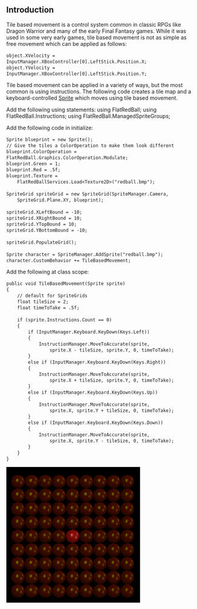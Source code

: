 ## Introduction

Tile based movement is a control system common in classic RPGs like Dragon Warrior and many of the early Final Fantasy games. While it was used in some very early games, tile based movement is not as simple as free movement which can be applied as follows:

    object.XVelocity = InputManager.XBoxController[0].LeftStick.Position.X;
    object.YVelocity = InputManager.XBoxController[0].LeftStick.Position.Y;

Tile based movement can be applied in a variety of ways, but the most common is using instructions. The following code creates a tile map and a keyboard-controlled [Sprite](/frb/docs/index.php?title=FlatRedBall.Sprite.md "FlatRedBall.Sprite") which moves using tile based movement.

Add the following using statements: using FlatRedBall; using FlatRedBall.Instructions; using FlatRedBall.ManagedSpriteGroups;

Add the following code in initialize:

    Sprite blueprint = new Sprite();
    // Give the tiles a ColorOperation to make them look different
    blueprint.ColorOperation = FlatRedBall.Graphics.ColorOperation.Modulate;
    blueprint.Green = 1;
    blueprint.Red = .5f;
    blueprint.Texture =
        FlatRedBallServices.Load<Texture2D>("redball.bmp");

    SpriteGrid spriteGrid = new SpriteGrid(SpriteManager.Camera,
        SpriteGrid.Plane.XY, blueprint);

    spriteGrid.XLeftBound = -10;
    spriteGrid.XRightBound = 10;
    spriteGrid.YTopBound = 10;
    spriteGrid.YBottomBound = -10;

    spriteGrid.PopulateGrid();

    Sprite character = SpriteManager.AddSprite("redball.bmp");
    character.CustomBehavior += TileBasedMovement;

Add the following at class scope:

    public void TileBasedMovement(Sprite sprite)
    {
        // default for SpriteGrids
        float tileSize = 2;
        float timeToTake = .5f;

        if (sprite.Instructions.Count == 0)
        {
            if (InputManager.Keyboard.KeyDown(Keys.Left))
            {
                InstructionManager.MoveToAccurate(sprite,
                    sprite.X - tileSize, sprite.Y, 0, timeToTake);
            }
            else if (InputManager.Keyboard.KeyDown(Keys.Right))
            {
                InstructionManager.MoveToAccurate(sprite,
                    sprite.X + tileSize, sprite.Y, 0, timeToTake);
            }
            else if (InputManager.Keyboard.KeyDown(Keys.Up))
            {
                InstructionManager.MoveToAccurate(sprite,
                    sprite.X, sprite.Y + tileSize, 0, timeToTake);
            }
            else if (InputManager.Keyboard.KeyDown(Keys.Down))
            {
                InstructionManager.MoveToAccurate(sprite,
                    sprite.X, sprite.Y - tileSize, 0, timeToTake);
            }
        }
    }

![TileBasedMovement.png](/media/migrated_media-TileBasedMovement.png)
